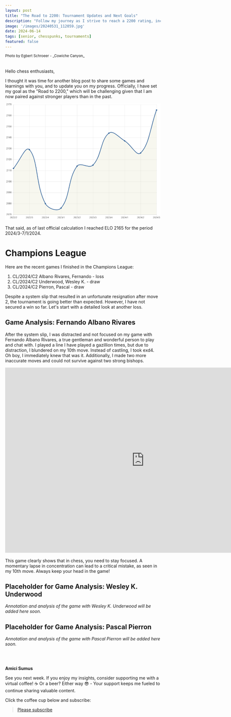 ```yaml
---
layout: post
title: "The Road to 2200: Tournament Updates and Next Goals"
description: "Follow my journey as I strive to reach a 2200 rating, including tournament updates and strategic insights."
image: '/images/20240531_112059.jpg'
date: 2024-06-14
tags: [senior, chesspunks, tournaments]
featured: false
---
```


<div style="text-align: left; font-size: smaller;">
Photo by Egbert Schroeer - _Cowiche Canyon_
</div>
<br>
<br>
Hello chess enthusiasts,

I thought it was time for another blog post to share some games and learnings with you, and to update you on my progress. Officially, I have set my goal as the "Road to 2200," which will be challenging given that I am now paired against stronger players than in the past.

![alt text](/images/rating-6-14-2024.png)

That said, as of last official calculation I reached ELO 2165 for the period 2024/3-7/1/2024.

# Champions League

Here are the recent games I finished in the Champions League:

1. CL/2024/C2 Albano Rivares, Fernando - loss
2. CL/2024/C2 Underwood, Wesley K. - draw
3. CL/2024/C2 Pierron, Pascal - draw

Despite a system slip that resulted in an unfortunate resignation after move 2, the tournament is going better than expected. However, I have not secured a win so far. Let's start with a detailed look at another loss.

## Game Analysis: Fernando Albano Rivares

After the system slip, I was distracted and not focused on my game with Fernando Albano Rivares, a true gentleman and wonderful person to play and chat with. I played a line I have played a gazillion times, but due to distraction, I blundered on my 10th move. Instead of castling, I took exd4. Oh boy, I immediately knew that was it. Additionally, I made two more inaccurate moves and could not survive against two strong bishops.

<iframe style='border: 0;' width='900px' height='600px' src='https://share.chessbase.com/SharedGames/frame/?p=syxJjZewqgLGmyR53x3MkFug/6d+herhSL/H6tw2MO0En6i8akcWmLwmKkwMD5c6'></iframe>

This game clearly shows that in chess, you need to stay focused. A momentary lapse in concentration can lead to a critical mistake, as seen in my 10th move. Always keep your head in the game!

## Placeholder for Game Analysis: Wesley K. Underwood

_Annotation and analysis of the game with Wesley K. Underwood will be added here soon._

## Placeholder for Game Analysis: Pascal Pierron

_Annotation and analysis of the game with Pascal Pierron will be added here soon._

<br>
<br>

**Amici Sumus**

See you next week. If you enjoy my insights, consider supporting me with a virtual coffee! ☕️
Or a beer? Either way 😎 - Your support keeps me fueled to continue sharing valuable content.

Click the coffee cup below and subscribe:

> [Please subscribe](https://follow.it/senior-chess-improver?leanpub)
